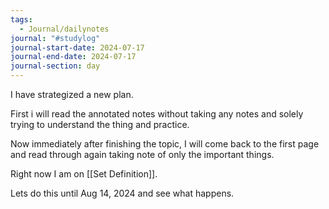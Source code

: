 ```yaml
---
tags:
  - Journal/dailynotes
journal: "#studylog"
journal-start-date: 2024-07-17
journal-end-date: 2024-07-17
journal-section: day
---
```

I have strategized a new plan.

First i will read the annotated notes without taking any notes and solely trying to understand the thing and practice.

Now immediately after finishing the topic, I will come back to the first page and read through again taking note of only the important things.

Right now I am on [[Set Definition]].

Lets do this until Aug 14, 2024 and see what happens.
